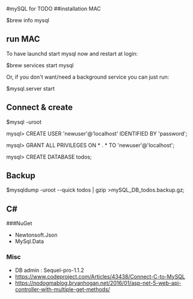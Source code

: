 #mySQL for TODO
##installation MAC

$brew info mysql


## run MAC

To have launchd start mysql now and restart at login:

  $brew services start mysql

Or, if you don't want/need a background service you can just run:

  $mysql.server start
  
## Connect & create

$mysql -uroot

mysql> CREATE USER 'newuser'@'localhost' IDENTIFIED BY 'password';


mysql> GRANT ALL PRIVILEGES ON * . * TO 'newuser'@'localhost';

mysql> CREATE DATABASE todos;

## Backup

$mysqldump -uroot --quick todos | gzip >mySQL_DB_todos.backup.gz;

## C#  

###NuGet

- Newtonsoft.Json
- MySql.Data

### Misc

- DB admin : Sequel-pro-1.1.2
- https://www.codeproject.com/Articles/43438/Connect-C-to-MySQL
- https://nodogmablog.bryanhogan.net/2016/01/asp-net-5-web-api-controller-with-multiple-get-methods/
